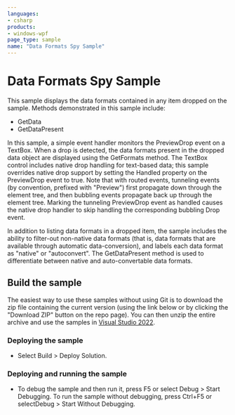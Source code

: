 ```yaml
---
languages:
- csharp
products:
- windows-wpf
page_type: sample
name: "Data Formats Spy Sample"
---
```


# Data Formats Spy Sample
This sample displays the data formats contained in any item dropped on the sample. Methods demonstrated in this sample include:
- GetData
- GetDataPresent

In this sample, a simple event handler monitors the PreviewDrop event on a TextBox. When a drop is detected, the data formats present in the dropped data object are displayed using the GetFormats method.
The TextBox control includes native drop handling for text-based data; this sample overrides native drop support by setting the Handled property on the PreviewDrop event to true. Note that with routed events, tunneling events (by convention, prefixed with "Preview") first propagate down through the element tree, and then bubbling events propagate back up through the element tree. Marking the tunneling PreviewDrop event as handled causes the native drop handler to skip handling the corresponding bubbling Drop event.

In addition to listing data formats in a dropped item, the sample includes the ability to filter-out non-native data formats (that is, data formats that are available through automatic data-conversion), and labels each data format as "native" or "autoconvert". The GetDataPresent method is used to differentiate between native and auto-convertable data formats.

## Build the sample
The easiest way to use these samples without using Git is to download the zip file containing the current version (using the link below or by clicking the "Download ZIP" button on the repo page). You can then unzip the entire archive and use the samples in [Visual Studio 2022](https://www.visualstudio.com/wpf-vs).

### Deploying the sample
- Select Build > Deploy Solution. 

### Deploying and running the sample
- To debug the sample and then run it, press F5 or select Debug >  Start Debugging. To run the sample without debugging, press Ctrl+F5 or selectDebug > Start Without Debugging. 


